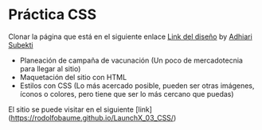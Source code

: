# Práctica CSS

Clonar la página que está en el siguiente enlace [Link del diseño](https://dribbble.com/shots/16001939-Vaccination-Vaccine-landing-page-website) by [Adhiari Subekti](https://dribbble.com/Adhiari_is)

- Planeación de campaña de vacunación (Un poco de mercadotecnia para llegar al sitio)
- Maquetación del sitio con HTML
- Estilos con CSS (Lo más acercado posible, pueden ser otras imágenes, íconos o colores, pero tiene que ser lo más cercano que puedas)


El sitio se puede visitar en el siguiente [link] (https://rodolfobaume.github.io/LaunchX_03_CSS/) 
